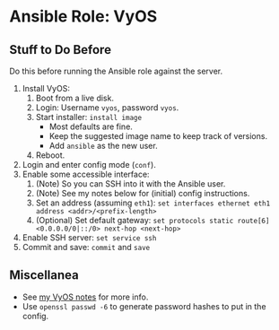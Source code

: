 # Ansible Role: VyOS

## Stuff to Do Before

Do this before running the Ansible role against the server.

1. Install VyOS:
    1. Boot from a live disk.
    1. Login: Username `vyos`, password `vyos`.
    1. Start installer: `install image`
        - Most defaults are fine.
        - Keep the suggested image name to keep track of versions.
        - Add `ansible` as the new user.
    1. Reboot.
1. Login and enter config mode (`conf`).
1. Enable some accessible interface:
    1. (Note) So you can SSH into it with the Ansible user.
    1. (Note) See my notes below for (initial) config instructions.
    1. Set an address (assuming `eth1`): `set interfaces ethernet eth1 address <addr>/<prefix-length>`
    1. (Optional) Set default gateway: `set protocols static route[6] <0.0.0.0/0|::/0> next-hop <next-hop>`
1. Enable SSH server: `set service ssh`
1. Commit and save: `commit` and `save`

## Miscellanea

- See [my VyOS notes](https://wiki.hon.one/config/network/vyos/) for more info.
- Use `openssl passwd -6` to generate password hashes to put in the config.
